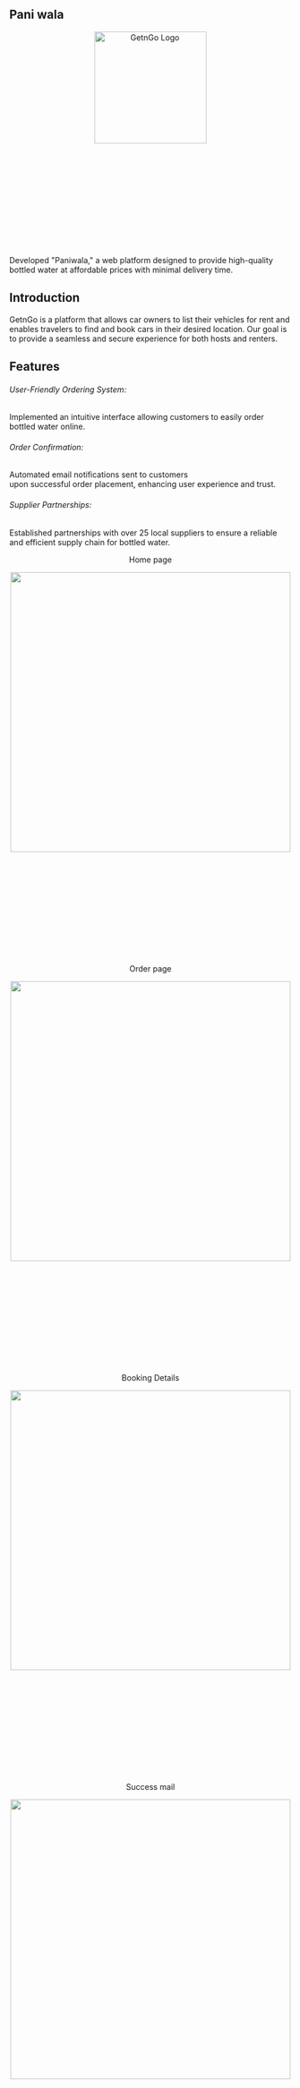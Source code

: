 ## Pani wala 
<div align="center" style= "margin-bottom: 200px">
  <img src="https://github.com/user-attachments/assets/2b36bf63-27b7-4b52-bdda-9dfa72807df0" alt="GetnGo Logo" width="200"/>
</div>
Developed "Paniwala," a web platform designed to provide high-quality bottled water at affordable prices with minimal delivery time.


## Introduction
GetnGo is a platform that allows car owners to list their vehicles for rent and enables travelers to find and book cars in their desired location. Our goal is to provide a seamless and secure experience for both hosts and renters.

## Features

<div>
  <h6>User-Friendly Ordering System:</h6>
  <p>Implemented an intuitive interface allowing customers to easily order bottled water online.</p>
</div>


<div>
  <h6>Order Confirmation:</h6>
  <p> Automated email notifications sent to customers <br>
    upon successful order placement, enhancing user experience and trust.</p>
</div>


<div>
  <h6>Supplier Partnerships: </h6>
  <p>Established partnerships with over 25 local suppliers to ensure a reliable and efficient supply chain for bottled water.</p>
</div>


<div align="center" style= "margin-bottom: 200px">
  <div>
    <p>Home page</p>
  </div>
  <img src="https://github.com/user-attachments/assets/f04f3a6b-4163-440c-92b6-9bd86ff674ff" hegiht="700" width="500"/>
</div>

<div align="center" style= "margin-bottom: 200px">
  <div>
    <p>Order page</p>
  </div>
  <img src="https://github.com/user-attachments/assets/62857424-54f7-4550-ab60-2f46e1b27eb0" hegiht="700" width="500"/>
</div>


<div align="center" style= "margin-bottom: 200px">
  <div>
    <p>Booking Details</p>
  </div>
  <img src="https://github.com/user-attachments/assets/ad486458-bdff-45b4-862d-d90013ce2ff6" hegiht="100" width="500"/>
</div>

<div align="center" style= "margin-bottom: 200px">
  <div>
    <p>Success mail</p>
  </div>
  <img src="https://github.com/user-attachments/assets/b247130b-6fe3-4569-b82e-9085fd402be3" hegiht="100" width="500"/>
</div>
